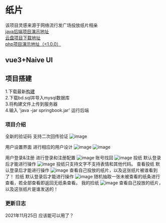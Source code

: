 
# 纸片
该项目灵感来源于网络流行发广场投放纸片相亲<br>
<a href="http://jpaper.fengyeqiulin.cn/#/">java后端项目演示地址</a><br>
<a href="https://wp.fengyeqiulin.cn/#s/7nIcxrxA">云盘项目下载地址</a><br>
<a href="http://paper.fengyeqiulin.cn">php项目演示地址（<1.0.0）</a> <br>

## vue3+Naive UI
## 项目搭建
1.下载最新<a href="https://github.com/liuqianpan2008/Paper/releases">构建</a><br>
2.下载bd.sql并导入mysql数据库<br>
3.将构建文件上传到服务器<br>
4.输入 'java -jar springbook.jar' 运行后端<br>
### 项目介绍
 全新的验证码
 支持二次回传验证
 ![image](https://user-images.githubusercontent.com/80571808/144703006-6a73947f-b10e-4591-890c-bf07eb1c6495.png)

 用户设置界面
  进行相应的用户设计
 ![image](https://user-images.githubusercontent.com/80571808/144703019-6e5bd49d-caf1-4f61-a433-5d11f8c7be6d.png)
 ![image](https://user-images.githubusercontent.com/80571808/144703031-e643d3b6-55de-4c7c-b6f0-37ecb317b028.png)

 用户登录&注册
    进行登录和注册配置
    ![image](https://user-images.githubusercontent.com/80571808/143264137-de018231-9bdf-456b-ad14-b2814511b928.png)
 账号找回
   ![image](https://user-images.githubusercontent.com/80571808/143264264-4572d7d7-c97f-4fd5-a459-163d86a6be09.png)
 投纸
    默认登录后才能进行操作
    ![image](https://user-images.githubusercontent.com/80571808/142711792-e8ad48a4-c877-4e14-84c5-9330c3afcf7d.png)
    投纸只支持文字不支持表情和其他代码。
 查看投纸
    默认登录后才能进行操作
 ![image](https://user-images.githubusercontent.com/80571808/142711860-d3a336a4-7d69-43ce-8af0-555c140371f7.png)
 查看自己投放的纸片，以及这张纸片被谁看到了！
 捡纸
    默认登录后才能进行操作
 ![image](https://user-images.githubusercontent.com/80571808/142711887-487ea9a1-219b-4d7d-80ca-d2cad18f06b2.png)
 随机抽取一张未被查看的纸条进行查看，若全部查看即返回无纸条查看。
 我的捡纸
 ![image](https://user-images.githubusercontent.com/80571808/142711911-1d7865bc-cb5e-4452-bce5-7ed9dfccb5cf.png)
 查看自己投放的纸片，以及这张纸片是谁发送的！

### 更新日志

2021年11月25日 应该能可以用了？


